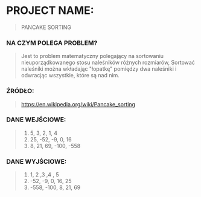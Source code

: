 # PROJECT NAME:
 >PANCAKE SORTING
 
### NA CZYM POLEGA PROBLEM?
> Jest to problem matematyczny polegający na sortowaniu nieuporządkowanego stosu naleśników różnych rozmiarów,
> Sortować naleśniki można wkładając "łopatkę" pomiędzy dwa naleśniki i odwracjąc wszystkie, które są nad nim.

### ŹRÓDŁO:
>https://en.wikipedia.org/wiki/Pancake_sorting

### DANE WEJŚCIOWE:
> 1. 5, 3, 2, 1, 4
> 2. 25, -52, -9, 0, 16
> 3. 8, 21, 69, -100, -558

### DANE WYJŚCIOWE:
> 1. 1, 2 ,3 ,4 , 5
> 2. -52, -9, 0, 16, 25
> 3. -558, -100, 8, 21, 69